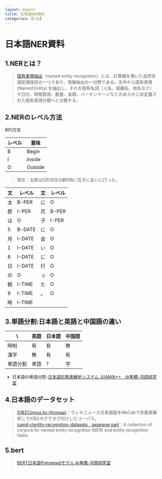 ```yaml
---
layout: mypost
title: 日本語NER資料
categories: [nlp]
---
```


# 日本語NER資料

## 1.NERとは？

> [固有表現抽出](https://ja.wikipedia.org/wiki/%E5%9B%BA%E6%9C%89%E8%A1%A8%E7%8F%BE%E6%8A%BD%E5%87%BA)（named entity recognition）とは、計算機を用いた自然言語処理技術の一つであり、情報抽出の一分野である。文中から固有表現 (Named Entity) を抽出し、それを固有名詞（人名、組織名、地名など）や日付、時間表現、数量、金額、パーセンテージなどのあらかじめ定義された固有表現分類へと分類する。<br>

## 2.NERのレベル方法
BIO方法

レベル  |  意味
--|--
B  | Begin
I  | Inside
O  | Outside  |

>例文：太郎は5月18日の朝9時に花子に会いに行った。

文  |レベル  | 文   |レベル
--|---|---|--
太|B-PER  |に  |O
郎|I-PER  |花 |B-PER
は|O  |子 |I-PER
5 |B-DATE  |に |  O
月|I-DATE   |会 |  O
1 |I-DATE   |い |  O
8 |I-DATE   |に |  O
日|I-DATE   |行 |  O
の| O  |っ |  O
朝|I-TIME   |た |  O
9 |I-TIME   |。 |O
時|I-TIME   |   |


## 3.単語分割:日本語と英語と中国語の違い

\  |英語   |日本語   |中国語
--|---|---|--
時制|有   |有   |無
漢字|無   |有   |有
単語分割|単語|?|字

* 日本語の単語分割-[日本語形態素解析システム JUMAN++　@黒橋-河原研究室](http://nlp.ist.i.kyoto-u.ac.jp/index.php?JUMAN++)


## 4.日本語のデータセット
> [IOB2Corpus by Hironsan](https://github.com/Hironsan/IOB2Corpus)：ウィキニュース日本語版をMeCabで形態素解析してIOB2タグでタグ付けしたコーパス。<br>
> [juand-r/entity-recognition-datasets　japanese part](https://github.com/juand-r/entity-recognition-datasets)：A collection of corpora for named entity recognition (NER) and entity recognition tasks. <br>


## 5.bert
> [BERT日本語Pretrainedモデル @黒橋-河原研究室](http://nlp.ist.i.kyoto-u.ac.jp/index.php?BERT%E6%97%A5%E6%9C%AC%E8%AA%9EPretrained%E3%83%A2%E3%83%87%E3%83%AB)<br>


> []()<br>
